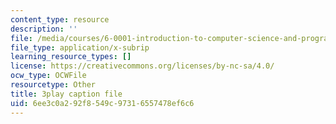 ```yaml
---
content_type: resource
description: ''
file: /media/courses/6-0001-introduction-to-computer-science-and-programming-in-python-fall-2016/6ee3c0a292f8549c97316557478ef6c6_9H6muyZjms0.vtt
file_type: application/x-subrip
learning_resource_types: []
license: https://creativecommons.org/licenses/by-nc-sa/4.0/
ocw_type: OCWFile
resourcetype: Other
title: 3play caption file
uid: 6ee3c0a2-92f8-549c-9731-6557478ef6c6
---
```

